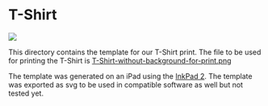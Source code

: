 # T-Shirt

![](https://github.com/diyjac/SDC-System-Integration/blob/rainer4-classifier/imgs/T-Shirt/release9/T-Shirt.JPG)

This directory contains the template for our T-Shirt print. The file to be used for printing the T-Shirt is 
[T-Shirt-without-background-for-print.png](https://github.com/diyjac/SDC-System-Integration/blob/rainer4-classifier/imgs/T-Shirt/T-Shirt-without-background-for-print.png)


The template was generated on an iPad using the [InkPad 2](https://itunes.apple.com/de/app/inkpad-2/id988700301?mt=8). The template was exported as svg to be used in compatible software as well but not tested yet. 

